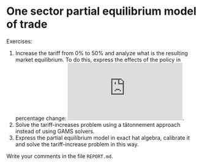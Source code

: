 # One sector partial equilibrium model of trade

Exercises:

1. Increase the tariff from 0% to 50% and analyze what is the resulting market
equilibrium. To do this, express the effects of the policy in percentage change:
![equation](https://latex.codecogs.com/svg.latex?%28x_1-x_0%29/x_0).
2. Solve the tariff-increases problem using a tâtonnement approach instead of
   using GAMS solvers.
3. Express the partial equilibrium model in exact hat algebra, calibrate it and
   solve the tariff-increase problem in this way.

Write your comments in the file `REPORT.md`.
